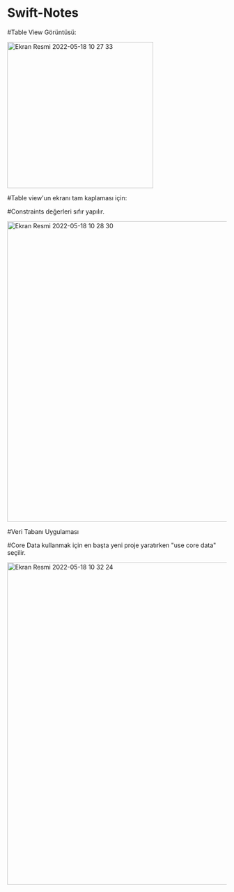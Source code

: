 # Swift-Notes

#Table View Görüntüsü:


<img width="335" alt="Ekran Resmi 2022-05-18 10 27 33" src="https://user-images.githubusercontent.com/96236352/168982025-a6a0f573-6f23-4f7e-942d-d7c62471a23c.png">



#Table view'un ekranı tam kaplaması için:

#Constraints değerleri sıfır yapılır.

<img width="689" alt="Ekran Resmi 2022-05-18 10 28 30" src="https://user-images.githubusercontent.com/96236352/168982214-eeebf4f4-a6bc-47a1-8935-7268b16ab545.png">



#Veri Tabanı Uygulaması

#Core Data kullanmak için en başta yeni proje yaratırken "use core data" seçilir.

<img width="739" alt="Ekran Resmi 2022-05-18 10 32 24" src="https://user-images.githubusercontent.com/96236352/168982968-df5631f5-1226-4f51-969f-da0e87458710.png">
